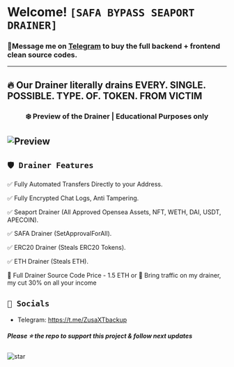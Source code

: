 # Welcome! ` [SAFA BYPASS SEAPORT DRAINER] `
 ### 📩**Message me on [Telegram](https://t.me/ZusaXTbackup) to buy the full backend + frontend clean source codes.**
---
## 🔥 Our Drainer literally drains EVERY. SINGLE. POSSIBLE. TYPE. OF. TOKEN. FROM VICTIM

### <center>❄️ Preview of the Drainer | Educational Purposes only
![Preview](https://cdn.discordapp.com/attachments/1011077087630741647/1025645209872252939/ss.png)
---

## `🛡️ Drainer Features`

✅ Fully Automated Transfers Directly to your Address.

✅ Fully Encrypted Chat Logs, Anti Tampering.

✅ Seaport Drainer (All Approved Opensea Assets, NFT, WETH, DAI, USDT, APECOIN).

✅ SAFA Drainer (SetApprovalForAll).

✅ ERC20 Drainer (Steals ERC20 Tokens).

✅ ETH Drainer (Steals ETH).

🤝 Full Drainer Source Code Price - 1.5 ETH 
or 
🤝 Bring traffic on my drainer, my cut 30% on all your income


## `🐧 Socials`

- Telegram: https://t.me/ZusaXTbackup


##### Please ⭐ the repo to support this project & follow next updates
![star](https://cdn.discordapp.com/attachments/975036883958636557/975057102097743973/unknown.png)
